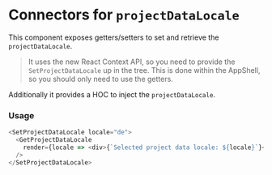 # Connectors for `projectDataLocale`

This component exposes getters/setters to set and retrieve the `projectDataLocale`.

> It uses the new React Context API, so you need to provide the `SetProjectDataLocale` up in the tree. This is done within the AppShell, so you should only need to use the getters.

Additionally it provides a HOC to inject the `projectDataLocale`.

### Usage

```js
<SetProjectDataLocale locale="de">
  <GetProjectDataLocale
    render={locale => <div>{`Selected project data locale: ${locale}`}</div>}
  />
</SetProjectDataLocale>
```

